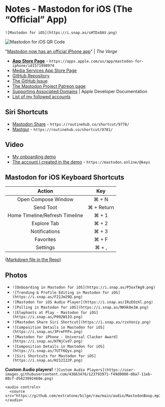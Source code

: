 # Notes - Mastodon for iOS (The “Official” App)

`![Mastodon for iOS](https://i.snap.as/sHTDx8AV.png)`

![Mastodon for iOS QR Code](https://i.snap.as/hqmcJQGx.jpg)

"[Mastodon now has an official iPhone app](https://www.theverge.com/2021/7/30/22602275/mastodon-decentralized-social-network-official-ios-app-launches)" | *The Verge*

* [**App Store Page**](https://apps.apple.com/us/app/mastodon-for-iphone/id1571998974) - `https://apps.apple.com/us/app/mastodon-for-iphone/id1571998974`
* [Media Services App Store Page](https://tools.applemediaservices.com/app/1571998974)
* [GitHub Repository](https://github.com/mastodon/mastodon-ios)
* [The GitHub Issue](https://github.com/extratone/bilge/issues/195)
* [The Mastodon Project Patreon page](https://www.patreon.com/mastodon)
* [Supporting Associated Domains](https://developer.apple.com/documentation/Xcode/supporting-associated-domains) | Apple Developer Documentation
* [List of my followed accounts](https://github.com/extratone/bilge/blob/main/curation/mastodonfollowing.csv)


## Siri Shortcuts
* [Mastodon Share](https://routinehub.co/shortcut/9776/) - `https://routinehub.co/shortcut/9776/`
* [Mastgur](https://routinehub.co/shortcut/9781/) - `https://routinehub.co/shortcut/9781/`

## Video
* [My onboarding demo](https://youtu.be/bD8GQvNrE7E)
* [The account I created in the demo](https://mastodon.online/@keys) - `https://mastodon.online/@keys`

## Mastodon for iOS Keyboard Shortcuts
| Action                         | Key        |
|:------------------------------:|:----------:|
| Open Compose Window            | ⌘ + N      |
| Send Toot                      | ⌘ + Return |
| Home Timeline/Refresh Timeline | ⌘ + 1      |
| Explore Tab                    | ⌘ + 2      |
| Notifications                  | ⌘ + 3      |
| Favorites                      | ⌘ + F      |
| Settings                       | ⌘ + ,      |
([Markdown file in the Repo](https://github.com/extratone/bilge/blob/main/documentation/Masto/MastodonKeys.md))

## Photos
* `![Onboarding in Mastodon for iOS](https://i.snap.as/P5oxTAg9.png)`
* `![Trending & Profile Editing in Mastodon for iOS](https://i.snap.as/F21Jm29Q.png)`
* `![Mastodon for iOS Audio Player](https://i.snap.as/IRzEOzXl.png)`
* `![Polling in Mastodon for iOS](https://i.snap.as/NKHk8e1W.png)`
* `![Elephants at Play - Mastodon for iOS](https://i.snap.as/P092W1IO.png)`
* `![Mastodon Share Siri Shortcut](https://i.snap.as/rzxVoniy.png)`
* `![Composition Details in Mastodon for iOS](https://i.snap.as/3PreFFPx.png)`
* `![Mastodon for iPhone - Universal Clacker Award](https://i.snap.as/H7NjCvd7.png)`
* `![Composition Details in Mastodon for iOS](https://i.snap.as/7UTf6Qyx.png)`
* `![Siri Shortcuts for Mastodon for iOS](https://i.snap.as/H212I22P.png)`

**Custom Audio players!**
`![Custom Audio Players](https://user-images.githubusercontent.com/43663476/123793971-f49d0000-d8a7-11eb-80cf-d5423992468e.png)`

```
<audio controls>
  <source src="https://github.com/extratone/bilge/raw/main/audio/MastodonBoop.mp3">
</audio>
```